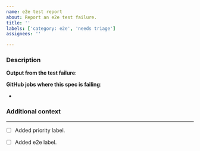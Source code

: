 ```yaml
---
name: e2e test report
about: Report an e2e test failure.
title: ''
labels: ['category: e2e', 'needs triage']
assignees: ''

---
```


### Description
<!-- Before reporting an issue, are you sure this e2e test is failing consistently? -->
<!-- Add a clear and concise description of what the issue is. Please, be as descriptive as possible. -->

**Output from the test failure**:
<!-- Chunk of the output from the test failure. It doesn't need to be the entire output, just the relevant part. e.g.
    TimeoutError: waiting for selector "..." failed: timeout 100000ms exceeded
      336 | 	);
    > 337 | 	const selector = await page.waitForSelector(
          | 	                              ^
      339 | 			selector
 -->

**GitHub jobs where this spec is failing**:
<!-- Can you list all the jobs where the test failing? e.g. "WC - latest | wcpay - shopper", "WC - beta | wcpay - shopper" etc. -->
- 

### Additional context
<!-- Any additional context or details you think might be helpful. -->
<!-- Ticket numbers/links, plugin versions, system statuses etc. -->

---

- [ ] Added priority label.
<!-- For the priority label, use your best judgement. -->
- [ ] Added e2e label.
<!-- Add one of the "e2e: broken flow/test/environment" labels. See their description and try to match it with the actual issue. -->
